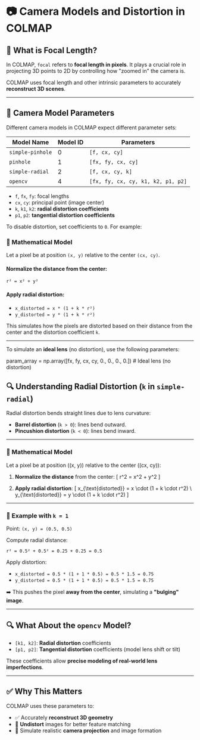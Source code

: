 # 📷 Camera Models and Distortion in COLMAP

## 🔧 What is Focal Length?

In COLMAP, `focal` refers to **focal length in pixels**. It plays a crucial role in projecting 3D points to 2D by controlling how "zoomed in" the camera is.

COLMAP uses focal length and other intrinsic parameters to accurately **reconstruct 3D scenes**.

---

## 📐 Camera Model Parameters

Different camera models in COLMAP expect different parameter sets:

| Model Name       | Model ID | Parameters                                 |
|------------------|----------|---------------------------------------------|
| `simple-pinhole` | 0        | `[f, cx, cy]`                               |
| `pinhole`        | 1        | `[fx, fy, cx, cy]`                          |
| `simple-radial`  | 2        | `[f, cx, cy, k]`                            |
| `opencv`         | 4        | `[fx, fy, cx, cy, k1, k2, p1, p2]`          |

- `f`, `fx`, `fy`: focal lengths  
- `cx`, `cy`: principal point (image center)  
- `k`, `k1`, `k2`: **radial distortion coefficients**  
- `p1`, `p2`: **tangential distortion coefficients**

To disable distortion, set coefficients to `0`. For example:
### 📐 Mathematical Model

Let a pixel be at position `(x, y)` relative to the center `(cx, cy)`.

#### Normalize the distance from the center:

`r² = x² + y²`

#### Apply radial distortion:

- `x_distorted = x * (1 + k * r²)`
- `y_distorted = y * (1 + k * r²)`

This simulates how the pixels are distorted based on their distance from the center and the distortion coefficient `k`.

---

To simulate an **ideal lens** (no distortion), use the following parameters:


param_array = np.array([fx, fy, cx, cy, 0., 0., 0., 0.])  # Ideal lens (no distortion)

## 🔍 Understanding Radial Distortion (`k` in `simple-radial`)

Radial distortion bends straight lines due to lens curvature:

- **Barrel distortion** (`k > 0`): lines bend outward.
- **Pincushion distortion** (`k < 0`): lines bend inward.

---

### 📐 Mathematical Model

Let a pixel be at position \((x, y)\) relative to the center \((cx, cy)\):

1. **Normalize the distance** from the center:
   \[
   r^2 = x^2 + y^2
   \]

2. **Apply radial distortion**:
   \[
   x_{\text{distorted}} = x \cdot (1 + k \cdot r^2) \\
   y_{\text{distorted}} = y \cdot (1 + k \cdot r^2)
   \]

---

### 📌 Example with `k = 1`

Point: `(x, y) = (0.5, 0.5)`

Compute radial distance:

`r² = 0.5² + 0.5² = 0.25 + 0.25 = 0.5`

Apply distortion:

- `x_distorted = 0.5 * (1 + 1 * 0.5) = 0.5 * 1.5 = 0.75`
- `y_distorted = 0.5 * (1 + 1 * 0.5) = 0.5 * 1.5 = 0.75`

➡️ This pushes the pixel **away from the center**, simulating a **"bulging" image**.

---

## 🔍 What About the `opencv` Model?

- `[k1, k2]`: **Radial distortion** coefficients  
- `[p1, p2]`: **Tangential distortion** coefficients (model lens shift or tilt)

These coefficients allow **precise modeling of real-world lens imperfections**.

---

## ✅ Why This Matters

COLMAP uses these parameters to:

- ✅ Accurately **reconstruct 3D geometry**
- 🔄 **Undistort** images for better feature matching
- 🎯 Simulate realistic **camera projection** and image formation

```python
